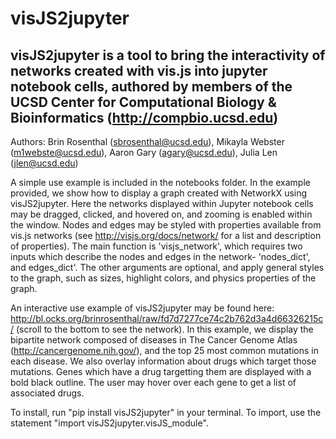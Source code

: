 # visJS2jupyter
visJS2jupyter is a tool to bring the interactivity of networks created with vis.js into jupyter notebook cells, authored by members of the UCSD Center for Computational Biology & Bioinformatics (http://compbio.ucsd.edu)
--------------

Authors: Brin Rosenthal (sbrosenthal@ucsd.edu), Mikayla Webster (m1webste@ucsd.edu), Aaron Gary (agary@ucsd.edu), Julia Len (jlen@ucsd.edu)

A simple use example is included in the notebooks folder.  In the example provided, we show how to display a graph created with NetworkX using visJS2jupyter.  Here the networks displayed within Jupyter notebook cells may be dragged, clicked, and hovered on, and zooming is enabled within the window.  Nodes and edges may be styled with properties available from vis.js networks (see http://visjs.org/docs/network/ for a list and description of properties).  The main function is 'visjs_network', which requires two inputs which describe the nodes and edges in the network- 'nodes_dict', and edges_dict'.  The other arguments are optional, and apply general styles to the graph, such as sizes, highlight colors, and physics properties of the graph.

An interactive use example of visJS2jupyter may be found here: http://bl.ocks.org/brinrosenthal/raw/fd7d7277ce74c2b762d3a4d66326215c/ (scroll to the bottom to see the network).  In this example, we display the bipartite network composed of diseases in The Cancer Genome Atlas (http://cancergenome.nih.gov/), and the top 25 most common mutations in each disease.  We also overlay information about drugs which target those mutations.  Genes which have a drug targetting them are displayed with a bold black outline.  The user may hover over each gene to get a list of associated drugs.

To install, run "pip install visJS2jupyter" in your terminal. To import, use the statement "import visJS2jupyter.visJS_module".
